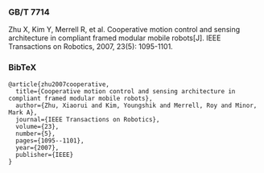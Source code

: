 ### GB/T 7714

Zhu X, Kim Y, Merrell R, et al. Cooperative motion control and sensing architecture in compliant framed modular mobile robots[J]. IEEE Transactions on Robotics, 2007, 23(5): 1095-1101.



### BibTeX

```
@article{zhu2007cooperative,
  title={Cooperative motion control and sensing architecture in compliant framed modular mobile robots},
  author={Zhu, Xiaorui and Kim, Youngshik and Merrell, Roy and Minor, Mark A},
  journal={IEEE Transactions on Robotics},
  volume={23},
  number={5},
  pages={1095--1101},
  year={2007},
  publisher={IEEE}
}
```


